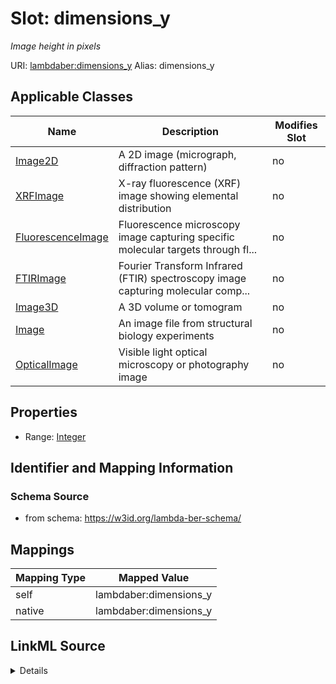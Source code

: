 

# Slot: dimensions_y 


_Image height in pixels_





URI: [lambdaber:dimensions_y](https://w3id.org/lambda-ber-schema/dimensions_y)
Alias: dimensions_y

<!-- no inheritance hierarchy -->





## Applicable Classes

| Name | Description | Modifies Slot |
| --- | --- | --- |
| [Image2D](Image2D.md) | A 2D image (micrograph, diffraction pattern) |  no  |
| [XRFImage](XRFImage.md) | X-ray fluorescence (XRF) image showing elemental distribution |  no  |
| [FluorescenceImage](FluorescenceImage.md) | Fluorescence microscopy image capturing specific molecular targets through fl... |  no  |
| [FTIRImage](FTIRImage.md) | Fourier Transform Infrared (FTIR) spectroscopy image capturing molecular comp... |  no  |
| [Image3D](Image3D.md) | A 3D volume or tomogram |  no  |
| [Image](Image.md) | An image file from structural biology experiments |  no  |
| [OpticalImage](OpticalImage.md) | Visible light optical microscopy or photography image |  no  |






## Properties

* Range: [Integer](Integer.md)




## Identifier and Mapping Information






### Schema Source


* from schema: https://w3id.org/lambda-ber-schema/




## Mappings

| Mapping Type | Mapped Value |
| ---  | ---  |
| self | lambdaber:dimensions_y |
| native | lambdaber:dimensions_y |




## LinkML Source

<details>
```yaml
name: dimensions_y
description: Image height in pixels
from_schema: https://w3id.org/lambda-ber-schema/
rank: 1000
alias: dimensions_y
owner: Image
domain_of:
- Image
range: integer

```
</details>